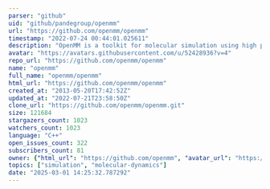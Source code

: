 ```yaml
---
parser: "github"
uid: "github/pandegroup/openmm"
url: "https://github.com/openmm/openmm"
timestamp: "2022-07-24 00:44:01.025611"
description: "OpenMM is a toolkit for molecular simulation using high performance GPU code. "
avatar: "https://avatars.githubusercontent.com/u/52428936?v=4"
repo_url: "https://github.com/openmm/openmm"
name: "openmm"
full_name: "openmm/openmm"
html_url: "https://github.com/openmm/openmm"
created_at: "2013-05-20T17:42:52Z"
updated_at: "2022-07-21T23:58:50Z"
clone_url: "https://github.com/openmm/openmm.git"
size: 121684
stargazers_count: 1023
watchers_count: 1023
language: "C++"
open_issues_count: 322
subscribers_count: 81
owner: {"html_url": "https://github.com/openmm", "avatar_url": "https://avatars.githubusercontent.com/u/52428936?v=4", "login": "openmm", "type": "Organization"}
topics: ["simulation", "molecular-dynamics"]
date: "2025-03-01 14:25:32.787292"
---
```

